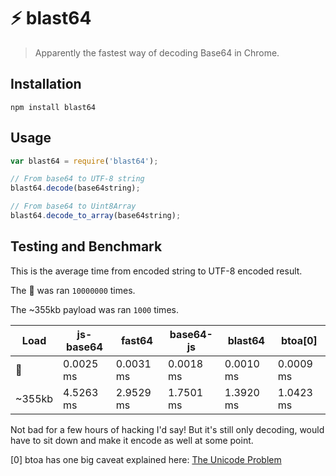 # ⚡️ blast64
> Apparently the fastest way of decoding Base64 in Chrome.

## Installation

```
npm install blast64
```

## Usage

```javascript
var blast64 = require('blast64');

// From base64 to UTF-8 string
blast64.decode(base64string);

// From base64 to Uint8Array
blast64.decode_to_array(base64string);
```

## Testing and Benchmark

This is the average time from encoded string to UTF-8 encoded result.

The 💓  was ran `10000000` times.

The ~355kb payload was ran `1000` times.

| Load   | js-base64  | fast64    | base64-js | blast64   | btoa[0]     |
|--------|------------|-----------|-----------|-----------|-----------|
| 💓      | 0.0025 ms  | 0.0031 ms | 0.0018 ms | 0.0010 ms | 0.0009 ms |
| ~355kb | 4.5263 ms  | 2.9529 ms | 1.7501 ms | 1.3920 ms | 1.0423 ms |

Not bad for a few hours of hacking I'd say! But it's still only decoding, would have to sit down and make it encode as well at some point.

[0] btoa has one big caveat explained here: [The Unicode Problem](https://developer.mozilla.org/en-US/docs/Web/API/WindowBase64/Base64_encoding_and_decoding#The_Unicode_Problem)
